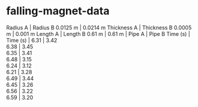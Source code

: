 # falling-magnet-data

Radius A    |   Radius B
0.0125 m    |   0.0214 m
Thickness A |   Thickness B
0.0005 m    |   0.001 m
Length A    |   Length B
0.61 m      |   0.61 m
            |
Pipe A      |   Pipe B
Time (s)    |   Time (s) 
            |
6.31        |   3.42            
6.38        |   3.45            
6.35        |   3.41            
6.48        |   3.15            
6.24        |   3.12            
6.21        |   3.28            
6.49        |   3.44            
6.45        |   3.26            
6.56        |   3.22            
6.59        |   3.20           
